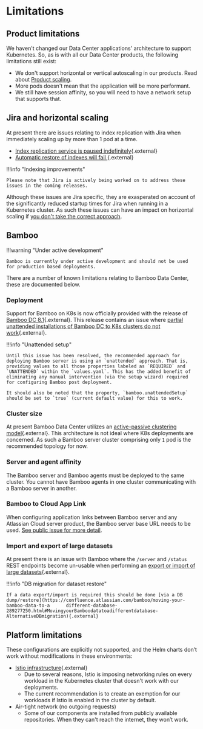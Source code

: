 # Limitations 

## Product limitations
We haven't changed our Data Center applications' architecture to support Kubernetes. So, as is with all our Data Center products, the following limitations still exist:

* We don't support horizontal or vertical autoscaling in our products. Read about [Product scaling](../userguide/resource_management/RESOURCE_SCALING.md).
* More pods doesn't mean that the application will be more performant.
* We still have session affinity, so you will need to have a network setup that supports that. 

## Jira and horizontal scaling
At present there are issues relating to index replication with Jira when immediately scaling up by more than 1 pod at a time.

* [Index replication service is paused indefinitely](https://jira.atlassian.com/browse/JRASERVER-72125){.external}
* [Automatic restore of indexes will fail ](https://jira.atlassian.com/browse/JRASERVER-62669){.external}

!!!info "Indexing improvements" 
  
    Please note that Jira is actively being worked on to address these issues in the coming releases.
      
Although these issues are Jira specific, they are exasperated on account of the significantly reduced startup times for Jira when running in a Kubernetes cluster. As such these issues can have an impact on horizontal scaling if [you don't take the correct approach](../../userguide/resource_management/RESOURCE_SCALING/#scaling-jira-safely).

## Bamboo

!!!warning "Under active development"
    
    Bamboo is currently under active development and should not be used for production based deployments.


There are a number of known limitations relating to Bamboo Data Center, these are documented below.

### Deployment
Support for Bamboo on K8s is now officially provided with the release of [Bamboo DC 8.1](https://confluence.atlassian.com/bamboo/bamboo-8-1-release-notes-1077903836.html){.external}. This release contains an issue where [partial unattended installations of Bamboo DC to K8s clusters do not work](https://jira.atlassian.com/browse/BAM-21542){.external}. 

!!!info "Unattended setup"
  
    Until this issue has been resolved, the recommended approach for deploying Bamboo server is using an `unattended` approach. That is, providing values to all those properties labeled as `REQUIRED` and `UNATTENDED` within the `values.yaml`. This has the added benefit of eliminating any manual intervention (via the setup wizard) required for configuring Bamboo post deployment.

    It should also be noted that the property, `bamboo.unattendedSetup` should be set to `true` (current default value) for this to work.

### Cluster size
At present Bamboo Data Center utilizes an [active-passive clustering model](https://confluence.atlassian.com/bamboo/clustering-with-bamboo-data-center-1063170551.html){.external}. This architecture is not ideal where K8s deployments are concerned. As such a Bamboo server cluster comprising only `1` pod is the recommended topology for now.

### Server and agent affinity
The Bamboo server and Bamboo agents must be deployed to the same cluster. You cannot have Bamboo agents in one cluster communicating with a Bamboo server in another.

### Bamboo to Cloud App Link
When configuring application links between Bamboo server and any Atlassian Cloud server product, the Bamboo server base URL needs to be used. [See public issue for more detail](https://jira.atlassian.com/browse/BAM-21439).

### Import and export of large datasets
At present there is an issue with Bamboo where the `/server` and `/status` REST endpoints become un-usable when performing an [export or import of large datasets](https://jira.atlassian.com/browse/BAM-18673){.external}. 

!!!info "DB migration for dataset restore"

    If a data export/import is required this should be done [via a DB dump/restore](https://confluence.atlassian.com/bamboo/moving-your-bamboo-data-to-a      different-database-289277250.html#MovingyourBamboodatatoadifferentdatabase-AlternativeDBmigration){.external}

## Platform limitations
These configurations are explicitly not supported, and the Helm charts don’t work without modifications in these environments:


* [Istio infrastructure](https://istio.io/latest/docs/ops/deployment/architecture/){.external}
    * Due to several reasons, Istio is imposing networking rules on every workload in the Kubernetes cluster that doesn't work with our deployments.
    * The current recommendation is to create an exemption for our workloads if Istio is enabled in the cluster by default.
* Air-tight network (no outgoing requests)
    * Some of our components are installed from publicly available repositories. When they can't reach the internet, they won’t work.

